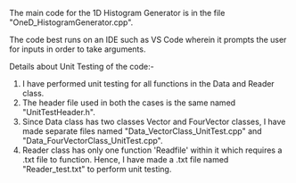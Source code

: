 The main code for the 1D Histogram Generator is in the file "OneD_HistogramGenerator.cpp".

The code best runs on an IDE such as VS Code wherein it prompts the user for inputs in order to take arguments.

Details about Unit Testing of the code:-
1. I have performed unit testing for all functions in the Data and Reader class.
2. The header file used in both the cases is the same named "UnitTestHeader.h".
3. Since Data class has two classes Vector and FourVector classes, I have made separate files named "Data_VectorClass_UnitTest.cpp" and "Data_FourVectorClass_UnitTest.cpp".
4. Reader class has only one function 'Readfile' within it which requires a .txt file to function. Hence, I have made a .txt file named "Reader_test.txt" to perform unit testing.
